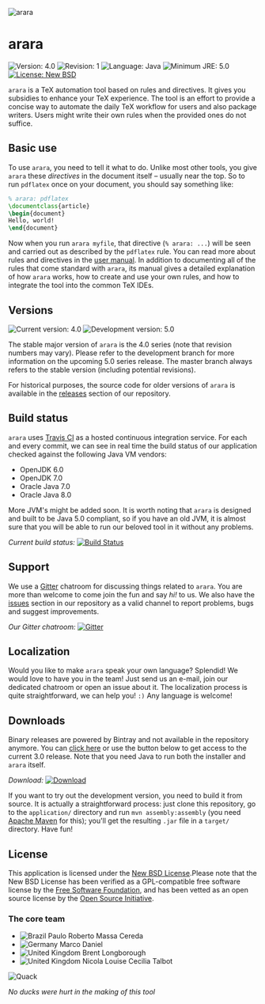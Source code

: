 ![arara](https://i.stack.imgur.com/hjUsN.png)

# arara


![Version: 4.0](https://img.shields.io/badge/current_version-4.0-blue.svg?style=flat-square)
![Revision: 1](https://img.shields.io/badge/revision-1-blue.svg?style=flat-square)
![Language: Java](https://img.shields.io/badge/language-Java-blue.svg?style=flat-square)
![Minimum JRE: 5.0](https://img.shields.io/badge/minimum_JRE-5.0-blue.svg?style=flat-square)
[![License: New BSD](https://img.shields.io/badge/license-New_BSD-blue.svg?style=flat-square)](https://opensource.org/licenses/bsd-license)

`arara` is a TeX automation tool based on rules and directives. It gives you subsidies to enhance your TeX experience. The tool is an effort to provide a concise way to automate the daily TeX workflow for users and also package writers. Users might write their own rules when the provided ones do not suffice.

## Basic use

To use `arara`, you need to tell it what to do. Unlike most other tools, you give `arara` these _directives_ in the document itself – usually near the top.  So to run `pdflatex` once on your document, you should say something like:

```tex
% arara: pdflatex
\documentclass{article}
\begin{document}
Hello, world!
\end{document}
```

Now when you run `arara myfile`, that directive (`% arara: ...`) will be seen and carried out as described by the `pdflatex` rule.  You can read more about rules and directives in the [user manual](http://mirrors.ctan.org/support/arara/doc/arara-usermanual.pdf). In addition to documenting all of the rules that come standard with `arara`, its manual gives a detailed explanation of how `arara` works, how to create and use your own rules, and how to integrate the tool into the common TeX IDEs.

## Versions


![Current version: 4.0](https://img.shields.io/badge/current_version-4.0-blue.svg?style=flat-square)
![Development version: 5.0](https://img.shields.io/badge/development_version-5.0-red.svg?style=flat-square)

The stable major version of `arara` is the 4.0 series (note that revision numbers may vary). Please refer to the development branch for more information on the upcoming 5.0 series release. The master branch always refers to the stable version (including potential revisions).

For historical purposes, the source code for older versions of `arara` is available in the [releases](https://github.com/cereda/arara/releases) section of our repository.

## Build status

`arara` uses [Travis CI](https://travis-ci.org) as a hosted continuous integration service. For each and every commit, we can see in real time the build status of our application checked against the following Java VM vendors:

- OpenJDK 6.0
- OpenJDK 7.0
- Oracle Java 7.0
- Oracle Java 8.0

More JVM's might be added soon. It is worth noting that `arara` is designed and built to be Java 5.0 compliant, so if you have an old JVM, it is almost sure that you will be able to run our beloved tool in it without any problems.

*Current build status:* [![Build Status](https://travis-ci.org/cereda/arara.svg?branch=master)](https://travis-ci.org/cereda/arara)

## Support

We use a [Gitter](https://gitter.im) chatroom for discussing things related to `arara`. You are more than welcome to come join the fun and say *hi!* to us. We also have the [issues](https://github.com/cereda/arara/issues) section in our repository as a valid channel to report problems, bugs and suggest improvements. 

*Our Gitter chatroom:* [![Gitter](https://badges.gitter.im/Join%20Chat.svg)](https://gitter.im/cereda/arara?utm_source=badge&utm_medium=badge&utm_campaign=pr-badge&utm_content=badge)

## Localization

Would you like to make `arara` speak your own language? Splendid! We would love to have you in the team! Just send us an e-mail, join our dedicated chatroom or open an issue about it. The localization process is quite straightforward, we can help you! `:)` Any language is welcome!

## Downloads

Binary releases are powered by Bintray and not available in the repository anymore. You can [click here](https://bintray.com/cereda/arara/installers/_latestVersion) or use the button below to get access to the current 3.0 release. Note that you need Java to run both the installer and `arara` itself.

*Download:* [ ![Download](https://api.bintray.com/packages/cereda/arara/installers/images/download.svg?version=3.0) ](https://bintray.com/cereda/arara/installers/3.0/link)

If you want to try out the development version, you need to build it from source. It is actually a straightforward process: just clone this repository, go to the `application/` directory and run `mvn assembly:assembly` (you need [Apache Maven](http://maven.apache.org/) for this); you'll get the resulting `.jar` file in a `target/` directory. Have fun!

## License

This application is licensed under the [New BSD License](http://www.opensource.org/licenses/bsd-license.php).Please note that the New BSD License has been verified as a GPL-compatible free software license by the [Free Software Foundation](http://www.fsf.org/), and has been vetted as an open source license by the [Open Source Initiative](http://www.opensource.org/).

### The core team

- ![Brazil](http://i.imgur.com/If4PQTk.png) Paulo Roberto Massa Cereda
- ![Germany](http://i.imgur.com/GovD283.png) Marco Daniel
- ![United Kingdom](http://i.imgur.com/Lvp73Wo.png) Brent Longborough
- ![United Kingdom](http://i.imgur.com/Lvp73Wo.png) Nicola Louise Cecilia Talbot

![Quack](http://i.imgur.com/hKsnp9f.png)

*No ducks were hurt in the making of this tool*
